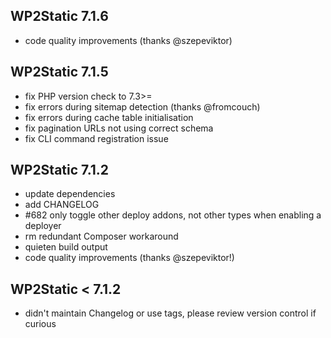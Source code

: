 ## WP2Static 7.1.6

 - code quality improvements (thanks @szepeviktor)

## WP2Static 7.1.5

 - fix PHP version check to 7.3>=
 - fix errors during sitemap detection (thanks @fromcouch)
 - fix errors during cache table initialisation
 - fix pagination URLs not using correct schema
 - fix CLI command registration issue

## WP2Static 7.1.2

 - update dependencies
 - add CHANGELOG
 - #682 only toggle other deploy addons, not other types when enabling a deployer 
 - rm redundant Composer workaround 
 - quieten build output
 - code quality improvements (thanks @szepeviktor!)

## WP2Static &lt; 7.1.2

 - didn't maintain Changelog or use tags, please review version control if curious

